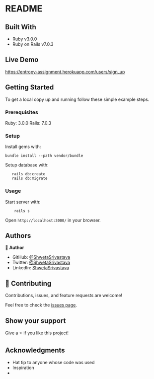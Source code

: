 # README

## Built With

- Ruby v3.0.0
- Ruby on Rails v7.0.3

## Live Demo
https://entropy-assignment.herokuapp.com/users/sign_up


## Getting Started

To get a local copy up and running follow these simple example steps.

### Prerequisites

Ruby: 3.0.0
Rails: 7.0.3

### Setup

Install gems with:

```
bundle install --path vendor/bundle
```

Setup database with:

```
   rails db:create
   rails db:migrate
```

### Usage

Start server with:

```
    rails s
```

Open `http://localhost:3000/` in your browser.

## Authors

👤 **Author**

- GitHub: [@ShwetaSrivastava](https://github.com/vidhishweta01)
- Twitter: [@ShwetaSrivastava](https://twitter.com/vidhishweta01)
- LinkedIn: [ShwetaSrivastava](https://www.linkedin.com/in/vidhishweta01/)

## 🤝 Contributing

Contributions, issues, and feature requests are welcome!

Feel free to check the [issues page](issues/).

## Show your support

Give a ⭐️ if you like this project!

## Acknowledgments

- Hat tip to anyone whose code was used
- Inspiration
-